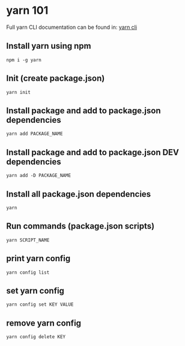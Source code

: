 # yarn 101
Full yarn CLI documentation can be found in: [yarn cli](https://yarnpkg.com/en/docs/cli/)

## Install yarn using npm
`npm i -g yarn`

## Init (create package.json)
`yarn init`

## Install package and add to package.json dependencies
`yarn add PACKAGE_NAME`

## Install package and add to package.json DEV dependencies
`yarn add -D PACKAGE_NAME`

## Install all package.json dependencies
`yarn`

## Run commands (package.json scripts)
`yarn SCRIPT_NAME`

## print yarn config
`yarn config list`

## set yarn config
`yarn config set KEY VALUE`

## remove yarn config
`yarn config delete KEY`
